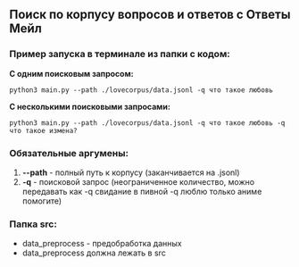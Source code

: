 ## Поиск по корпусу вопросов и ответов с Ответы Мейл
### Пример запуска в терминале из папки с кодом:

**C одним поисковым запросом:**

`
python3 main.py --path ./lovecorpus/data.jsonl -q что такое любовь
`

**С несколькими поисковыми запросами:**

`
python3 main.py --path ./lovecorpus/data.jsonl -q что такое любовь -q что такое измена?
`
### Обязательные аргумены: 
1. **--path** - полный путь к корпусу (заканчивается на .jsonl)
2. **-q** - поисковой запрос (неограниченное количество, можно передавать как -q свидание в пивной -q люблю только аниме помогите)

### Папка src:
- data_preprocess - предобработка данных
- data_preprocess должна лежать 
в srс 
